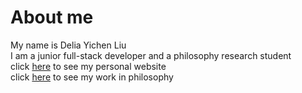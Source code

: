 # About me

My name is Delia Yichen Liu <br />
I am a junior full-stack developer and a philosophy research student<br/>
click [here](https://deliailu27.github.io/deliailu.github.io/) to see my personal website<br/>
click [here]() to see my work in philosophy
